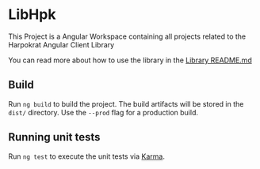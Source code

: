 # LibHpk

This Project is a Angular Workspace containing all projects related to the Harpokrat Angular Client Library

You can read more about how to use the library in the [Library README.md](../blob/master/projects/harpokrat/README.md)

## Build

Run `ng build` to build the project. The build artifacts will be stored in the `dist/` directory. Use the `--prod` flag for a production build.

## Running unit tests

Run `ng test` to execute the unit tests via [Karma](https://karma-runner.github.io).